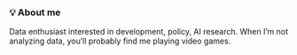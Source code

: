 
<!---
yumoldianne/yumoldianne is a ✨ special ✨ repository because its `README.md` (this file) appears on your GitHub profile.
You can click the Preview link to take a look at your changes.
--->

### 💡 About me
Data enthusiast interested in development, policy, AI research. When I’m not analyzing data, you’ll probably find me playing video games. 
